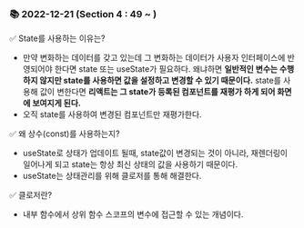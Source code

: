 ### 📚 2022-12-21 (Section 4 : 49 ~ )
✅ State를 사용하는 이유는?<br/>
- 만약 변화하는 데이터를 갖고 있는데 그 변화하는 데이터가 사용자 인터페이스에 반영되어야 한다면 state 또는 useState가 필요하다. 왜냐하면 **일반적인 변수는 수행하지 않지만 state를 사용하면 값을 설정하고 변경할 수 있기 때문이다.** state를 사용해 값이 변한다면 **리액트는 그 state가 등록된 컴포넌트를 재평가 하게 되어 화면에 보여지게 된다.** 
- 오직 state를 사용하여 변경된 컴포넌트만 재평가한다.

✅ 왜 상수(const)를 사용하는지?<br/>
- useState로 상태가 업데이트 될때, state값이 변경되는 것이 아니라, 재렌더링이 일어나게 되고 state는 항상 최신 상태의 값을 사용하기 때문이다.
- useState는 상태관리를 위해 클로저를 통해 해결한다.

✅ 클로저란?<br/>
- 내부 함수에서 상위 함수 스코프의 변수에 접근할 수 있는 개념이다.